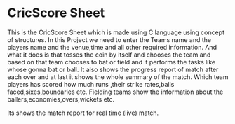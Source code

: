 # CricScore Sheet


This is the CricScore Sheet which is made using C language using concept of structures.
In this Project we need to enter the Teams name and the players name and the venue,time and all other required information.
And what it does is that tosses the coin by itself and chooses the team and based on that team chooses to bat or field and it performs the tasks like whose gonna bat or ball.
It also shows the progress report of match after each over and at last it shows the whole summary of the match.
Which team players has scored how much runs ,their strike rates,balls faced,sixes,boundaries etc.
Fielding teams show the information about the ballers,economies,overs,wickets etc.

Its shows the match report for real time (live) match. 
